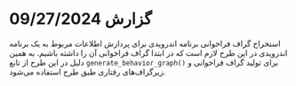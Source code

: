 # گزارش 09/27/2024
استخراج گراف فراخوانی برنامه اندرویدی
برای پردازش اطلاعات مربوط به یک برنامه اندرویدی در این طرح لازم است که در ابتدا گراف فراخوانی آن را داشته باشیم. به همین دلیل در این طرح از تابع `generate_behavior_graph()` برای تولید گراف‌ فراخوانی و زیرگراف‌های رفتاری طبق طرح استفاده می‌شود.
